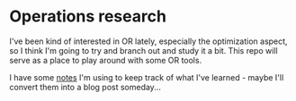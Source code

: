 # Operations research
I've been kind of interested in OR lately, especially the optimization aspect, so I think I'm going to try and branch out and study it a bit. This repo will serve as a place to play around with some OR tools.

I have some [notes](./docs/notes.md) I'm using to keep track of what I've learned - maybe I'll convert them into a blog post someday...